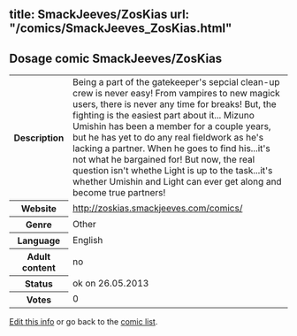 title: SmackJeeves/ZosKias
url: "/comics/SmackJeeves_ZosKias.html"
---
Dosage comic SmackJeeves/ZosKias
-----------------------------------------

<p id="msg"></p>
<script type="text/javascript">
if (window.location.search === '?edit_info_mail=sent_ok') {
  var elem = document.getElementById("msg");
  elem.innerHTML = 'Edited information sucessfully sent for review, which is usually done daily. Thanks!';
  elem.className = 'ok';
}
</script>
<table class="comicinfo">
<tr>
<th>Description</th><td>Being a part of the gatekeeper's sepcial clean-up crew is never easy! From vampires to new magick users, there is never any time for breaks! But, the fighting is the easiest part about it... Mizuno Umishin has been a member for a couple years, but he has yet to do any real fieldwork as he's lacking a partner. When he goes to find his...it's not what he bargained for! But now, the real question isn't whethe Light is up to the task...it's whether Umishin and Light can ever get along and become true partners!</td>
</tr>
<tr>
<th>Website</th><td><a href="http://zoskias.smackjeeves.com/comics/">http://zoskias.smackjeeves.com/comics/</a></td>
</tr>
<tr>
<th>Genre</th><td>Other</td>
</tr>
<tr>
<th>Language</th><td>English</td>
</tr>
<tr>
<th>Adult content</th><td>no</td>
</tr>
<tr>
<th>Status</th><td>ok on 26.05.2013</td>
</tr>
<tr>
<th>Votes</th><td>0</td>
</tr>
</table>

[Edit this info](SmackJeeves_ZosKias_edit.html) or go back to the [comic list](../comic-index.html).

